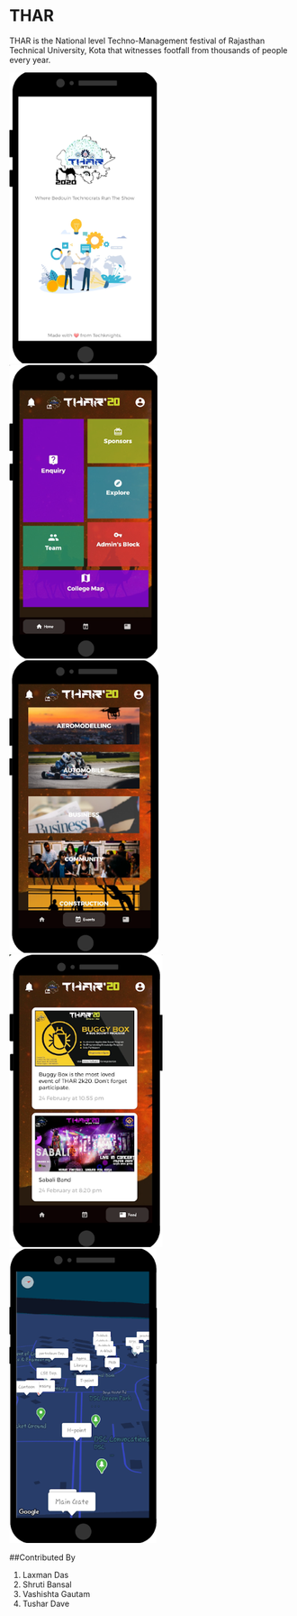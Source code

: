 # THAR
 THAR is the National level Techno-Management festival of Rajasthan Technical University, Kota that witnesses footfall from thousands of people every year.
 
![THAR APP](/Thar%20Screenshot/1.png)    
![THAR APP](/Thar%20Screenshot/2.png) 
![THAR APP](/Thar%20Screenshot/3.png)    
![THAR APP](/Thar%20Screenshot/4.png)
![THAR APP](/Thar%20Screenshot/5.png)


##Contributed By
1. Laxman Das
2. Shruti Bansal
3. Vashishta Gautam
4. Tushar Dave


